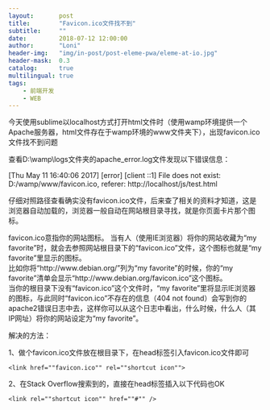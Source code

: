 ```yaml
---
layout:       post
title:        "Favicon.ico文件找不到"
subtitle:     ""
date:         2018-07-12 12:00:00
author:       "Loni"
header-img:   "img/in-post/post-eleme-pwa/eleme-at-io.jpg"
header-mask:  0.3
catalog:      true
multilingual: true
tags:
    - 前端开发
    - WEB
---
```


<p>今天使用sublime以localhost方式打开html文件时（使用wamp环境提供一个Apache服务器，html文件存在于wamp环境的www文件夹下），出现favicon.ico文件找不到问题</p>
<p><img src=""http://image.bubuko.com/info/201705/20180110231725747947.png"" alt=""技术分享"" data-bd-imgshare-binded=""1"" />查看D:\wamp\logs文件夹的apache_error.log文件发现以下错误信息：</p>
<p>[Thu May 11 16:40:06 2017] [error] [client ::1] File does not exist: D:/wamp/www/favicon.ico, referer: http://localhost/js/test.html</p>
<p>仔细对照路径查看确实没有favicon.ico文件，后来查了相关的资料才知道，这是浏览器自动加载的，浏览器一般自动在网站根目录寻找，就是你页面卡片那个图标。</p>
<p>favicon.ico意指你的网站图标。 当有人（使用IE浏览器）将你的网站收藏为&ldquo;my favorite&rdquo;时，就会去参照网站根目录下的&ldquo;favicon.ico&rdquo;文件，这个图标也就是&ldquo;my favorite&rdquo;里显示的图标。&nbsp;<br />比如你将&ldquo;http://www.debian.org/&rdquo;列为&ldquo;my favorite&rdquo;的时候，你的&ldquo;my favorite&rdquo;清单会显示&ldquo;http://www.debian.org/favicon.ico&rdquo;这个图标。&nbsp;<br />当你的根目录下没有&ldquo;favicon.ico&rdquo;这个文件时，&ldquo;my favorite&rdquo;里将显示IE浏览器的图标，与此同时&ldquo;favicon.ico&rdquo;不存在的信息（404 not found）会写到你的apache2错误日志中去，这样你可以从这个日志中看出，什么时候，什么人（其IP网址）将你的网站设定为&ldquo;my favorite&rdquo;。</p>
<p>解决的方法：</p>
<p>1、做个favicon.ico文件放在根目录下，在head标签引入favicon.ico文件即可</p>
<pre class=""language-markup""><code>&lt;link href=""favicon.ico"" rel=""shortcut icon""&gt;</code></pre>
<p>2、在Stack Overflow搜索到的，直接在head标签插入以下代码也OK</p>
<pre class=""language-markup""><code>&lt;link rel=""shortcut icon"" href=""#"" /&gt;</code></pre>
<p>&nbsp;</p>
